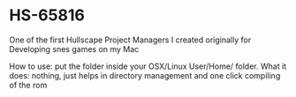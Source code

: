 # HS-65816
One of the first Hullscape Project Managers I created originally for Developing snes games on my Mac

How to use: put the folder inside your OSX/Linux User/Home/ folder.
What it does: nothing, just helps in directory management and one click compiling of the rom
